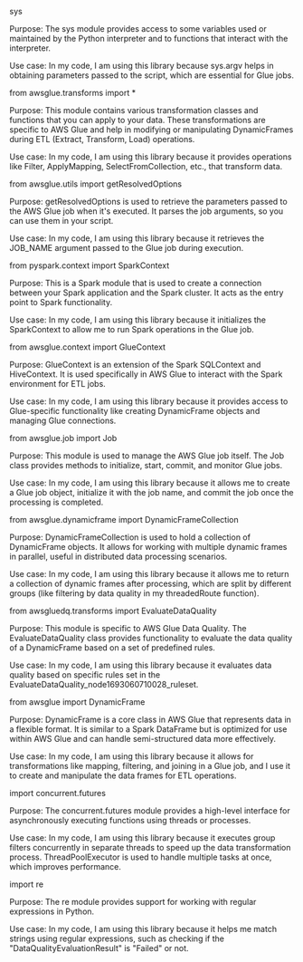sys

Purpose: The sys module provides access to some variables used or maintained by the Python interpreter and to functions that interact with the interpreter.

Use case: In my code, I am using this library because sys.argv helps in obtaining parameters passed to the script, which are essential for Glue jobs.

from awsglue.transforms import *

Purpose: This module contains various transformation classes and functions that you can apply to your data. These transformations are specific to AWS Glue and help in modifying or 
manipulating DynamicFrames during ETL (Extract, Transform, Load) operations.

Use case: In my code, I am using this library because it provides operations like Filter, ApplyMapping, SelectFromCollection, etc., that transform data.

from awsglue.utils import getResolvedOptions

Purpose: getResolvedOptions is used to retrieve the parameters passed to the AWS Glue job when it's executed. It parses the job arguments, so you can use them in your script.

Use case: In my code, I am using this library because it retrieves the JOB_NAME argument passed to the Glue job during execution.

from pyspark.context import SparkContext

Purpose: This is a Spark module that is used to create a connection between your Spark application and the Spark cluster. It acts as the entry point to Spark functionality.

Use case: In my code, I am using this library because it initializes the SparkContext to allow me to run Spark operations in the Glue job.

from awsglue.context import GlueContext

Purpose: GlueContext is an extension of the Spark SQLContext and HiveContext. It is used specifically in AWS Glue to interact with the Spark environment for ETL jobs.

Use case: In my code, I am using this library because it provides access to Glue-specific functionality like creating DynamicFrame objects and managing Glue connections.

from awsglue.job import Job

Purpose: This module is used to manage the AWS Glue job itself. The Job class provides methods to initialize, start, commit, and monitor Glue jobs.

Use case: In my code, I am using this library because it allows me to create a Glue job object, initialize it with the job name, and commit the job once the processing is completed.

from awsglue.dynamicframe import DynamicFrameCollection

Purpose: DynamicFrameCollection is used to hold a collection of DynamicFrame objects. It allows for working with multiple dynamic frames in parallel, useful in distributed data processing scenarios.

Use case: In my code, I am using this library because it allows me to return a collection of dynamic frames after processing, which are split by different groups (like filtering by data quality in my threadedRoute function).

from awsgluedq.transforms import EvaluateDataQuality

Purpose: This module is specific to AWS Glue Data Quality. The EvaluateDataQuality class provides functionality to evaluate the data quality of a DynamicFrame based on a set of predefined rules.

Use case: In my code, I am using this library because it evaluates data quality based on specific rules set in the EvaluateDataQuality_node1693060710028_ruleset.

from awsglue import DynamicFrame

Purpose: DynamicFrame is a core class in AWS Glue that represents data in a flexible format. It is similar to a Spark DataFrame but is optimized for use within AWS Glue and can handle semi-structured data more effectively.

Use case: In my code, I am using this library because it allows for transformations like mapping, filtering, and joining in a Glue job, and I use it to create and manipulate the data frames for ETL operations.

import concurrent.futures

Purpose: The concurrent.futures module provides a high-level interface for asynchronously executing functions using threads or processes.

Use case: In my code, I am using this library because it executes group filters concurrently in separate threads to speed up the data transformation process. ThreadPoolExecutor is used to handle multiple tasks at once, which improves performance.

import re

Purpose: The re module provides support for working with regular expressions in Python.

Use case: In my code, I am using this library because it helps me match strings using regular expressions, such as checking if the "DataQualityEvaluationResult" is "Failed" or not.

